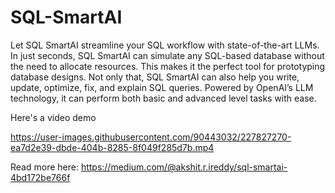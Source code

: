 # SQL-SmartAI
Let SQL SmartAI streamline your SQL workflow with state-of-the-art LLMs. In just seconds, SQL SmartAI can simulate any SQL-based database without the need to allocate resources. This makes it the perfect tool for prototyping database designs. Not only that, SQL SmartAI can also help you write, update, optimize, fix, and explain SQL queries. Powered by OpenAI’s LLM technology, it can perform both basic and advanced level tasks with ease.

Here's a video demo



https://user-images.githubusercontent.com/90443032/227827270-ea7d2e39-dbde-404b-8285-8f049f285d7b.mp4

Read more here: https://medium.com/@akshit.r.ireddy/sql-smartai-4bd172be766f
